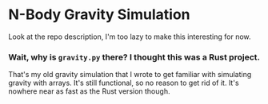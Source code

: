 # N-Body Gravity Simulation
Look at the repo description, I'm too lazy to make this interesting for now.

### Wait, why is `gravity.py` there? I thought this was a Rust project.
That's my old gravity simulation that I wrote to get familiar with simulating gravity with arrays. It's still functional, so no reason to get rid of it. It's nowhere near as fast as the Rust version though.